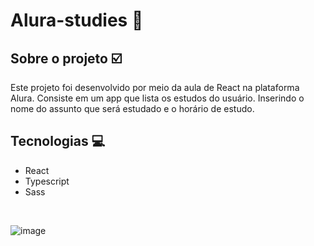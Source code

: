 # Alura-studies :rocket:

## Sobre o projeto :ballot_box_with_check:
Este projeto foi desenvolvido por meio da aula de React na plataforma Alura. Consiste em um app que lista os estudos do usuário. Inserindo o nome do assunto que será estudado e o horário de estudo. 

## Tecnologias :computer:
- React 
- Typescript
- Sass
<br/>

![image](https://user-images.githubusercontent.com/60719786/179428156-8bfa02b0-2331-426a-9f23-3252628c395a.png)


